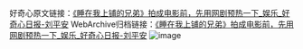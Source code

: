 好奇心原文链接：[《睡在我上铺的兄弟》拍成电影前，先用网剧预热一下_娱乐_好奇心日报-刘平安](https://www.qdaily.com/articles/11120.html)
WebArchive归档链接：[《睡在我上铺的兄弟》拍成电影前，先用网剧预热一下_娱乐_好奇心日报-刘平安](http://web.archive.org/web/20160413011021/http://www.qdaily.com:80/articles/11120.html)
![image](http://ww3.sinaimg.cn/large/007d5XDply1g3wcujcaiuj30u02uu4qp)